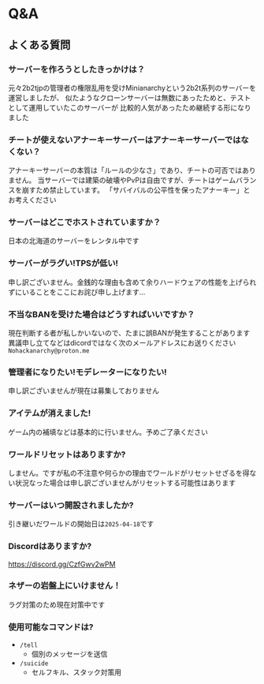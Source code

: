 # Q&A
## よくある質問

### サーバーを作ろうとしたきっかけは？
元々2b2tjpの管理者の権限乱用を受けMinianarchyという2b2t系列のサーバーを運営しましたが、
似たようなクローンサーバーは無数にあったためと、テストとして運用していたこのサーバーが
比較的人気があったため継続する形になりました
### チートが使えないアナーキーサーバーはアナーキーサーバーではなくない？
アナーキーサーバーの本質は「ルールの少なさ」であり、チートの可否ではありません。
当サーバーでは建築の破壊やPvPは自由ですが、チートはゲームバランスを崩すため禁止しています。
「サバイバルの公平性を保ったアナーキー」とお考えください
### サーバーはどこでホストされていますか？
日本の北海道のサーバーをレンタル中です
### サーバーがラグい!TPSが低い!
申し訳ございません。金銭的な理由も含めて余りハードウェアの性能を上げられずにいることをここにお詫び申し上げます…
### 不当なBANを受けた場合はどうすればいいですか？
現在判断する者が私しかいないので、たまに誤BANが発生することがあります<br>
異議申し立てなどはdicordではなく次のメールアドレスにお送りください
`Nohackanarchy@proton.me`
### 管理者になりたい!モデレーターになりたい!
申し訳ございませんが現在は募集しておりません
### アイテムが消えました!
ゲーム内の補填などは基本的に行いません。予めご了承ください
### ワールドリセットはありますか?
しません。ですが私の不注意や何らかの理由でワールドがリセットせざるを得ない状況なった場合は申し訳ございませんがリセットする可能性はあります
### サーバーはいつ開設されましたか?
引き継いだワールドの開始日は`2025-04-18`です
### Discordはありますか?
https://discord.gg/CzfGwv2wPM
### ネザーの岩盤上にいけません！
ラグ対策のため現在対策中です
### 使用可能なコマンドは?
- `/tell`
    - 個別のメッセージを送信
- `/suicide`
    - セルフキル、スタック対策用
